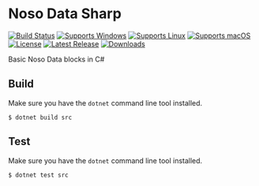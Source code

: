 # Noso Data Sharp

[![Build Status](https://github.com/gcarreno/NosoDataSharp/workflows/build-test/badge.svg?branch=main)](https://github.com/gcarreno/NosoDataSharp/actions)
[![Supports Windows](https://img.shields.io/badge/support-Windows-blue?logo=Windows)](https://github.com/gcarreno/NosoDataSharp/releases/latest)
[![Supports Linux](https://img.shields.io/badge/support-Linux-yellow?logo=Linux)](https://github.com/gcarreno/NosoDataSharp/releases/latest)
[![Supports macOS](https://img.shields.io/badge/support-macOS-black?logo=macOS)](https://github.com/gcarreno/NosoDataSharp/releases/latest)
[![License](https://img.shields.io/github/license/gcarreno/NosoDataSharp)](https://github.com/gcarreno/NosoDataSharp/blob/master/LICENSE)
[![Latest Release](https://img.shields.io/github/v/release/gcarreno/NosoDataSharp?label=latest%20release)](https://github.com/gcarreno/NosoDataSharp/releases/latest)
[![Downloads](https://img.shields.io/github/downloads/gcarreno/NosoDataSharp/total)](https://github.com/gcarreno/NosoDataSharp/releases)

Basic Noso Data blocks in C#

## Build

Make sure you have the `dotnet` command line tool installed.

```console
$ dotnet build src
```

## Test

Make sure you have the `dotnet` command line tool installed.

```console
$ dotnet test src
```
